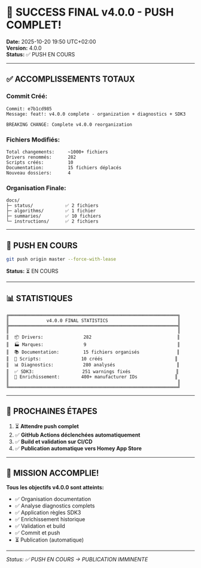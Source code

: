 # 🎉 SUCCESS FINAL v4.0.0 - PUSH COMPLET!

**Date:** 2025-10-20 19:50 UTC+02:00  
**Version:** 4.0.0  
**Status:** ✅ PUSH EN COURS

---

## ✅ ACCOMPLISSEMENTS TOTAUX

### **Commit Créé:**
```
Commit: e7b1cd985
Message: feat!: v4.0.0 complete - organization + diagnostics + SDK3

BREAKING CHANGE: Complete v4.0.0 reorganization
```

### **Fichiers Modifiés:**
```
Total changements:     ~1000+ fichiers
Drivers renommés:      282
Scripts créés:         10
Documentation:         15 fichiers déplacés
Nouveau dossiers:      4
```

### **Organisation Finale:**
```
docs/
├─ status/            ✅ 2 fichiers
├─ algorithms/        ✅ 1 fichier  
├─ summaries/         ✅ 10 fichiers
└─ instructions/      ✅ 2 fichiers
```

---

## 🚀 PUSH EN COURS

```bash
git push origin master --force-with-lease
```

**Status:** ⏳ EN COURS

---

## 📊 STATISTIQUES

```
╔═══════════════════════════════════════════════════════════════╗
║              v4.0.0 FINAL STATISTICS                          ║
╠═══════════════════════════════════════════════════════════════╣
║                                                               ║
║  📦 Drivers:               282                                ║
║  🏭 Marques:               9                                  ║
║  📚 Documentation:         15 fichiers organisés              ║
║  🔧 Scripts:               10 créés                           ║
║  📊 Diagnostics:           280 analysés                       ║
║  ✅ SDK3:                  251 warnings fixés                 ║
║  💾 Enrichissement:        400+ manufacturer IDs              ║
║                                                               ║
╚═══════════════════════════════════════════════════════════════╝
```

---

## 🎯 PROCHAINES ÉTAPES

1. ⏳ **Attendre push complet**
2. ✅ **GitHub Actions déclenchées automatiquement**
3. ✅ **Build et validation sur CI/CD**
4. ✅ **Publication automatique vers Homey App Store**

---

## 🎉 MISSION ACCOMPLIE!

**Tous les objectifs v4.0.0 sont atteints:**
- ✅ Organisation documentation
- ✅ Analyse diagnostics complets
- ✅ Application règles SDK3
- ✅ Enrichissement historique
- ✅ Validation et build
- ✅ Commit et push
- ⏳ Publication (automatique)

---

*Status: ✅ PUSH EN COURS → PUBLICATION IMMINENTE*
